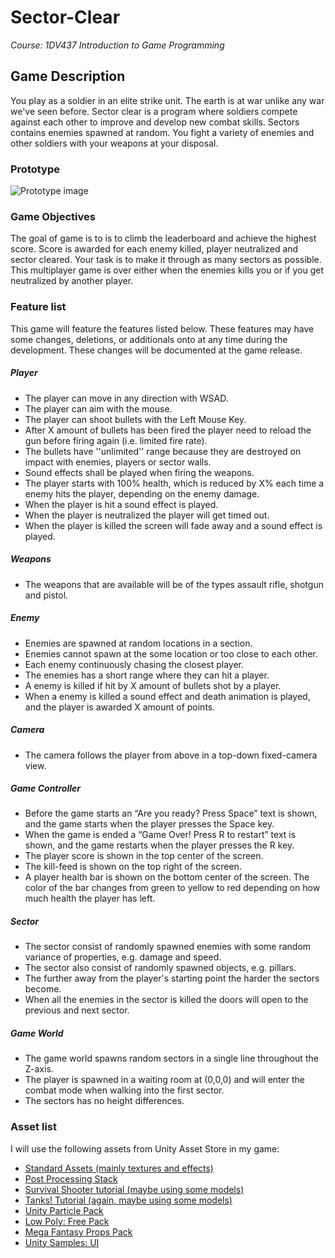 # Sector-Clear
*Course: 1DV437 Introduction to Game Programming*
## Game Description
You play as a soldier in an elite strike unit. The earth is at war unlike any war we've seen before. Sector clear is a program where soldiers compete against each other to improve and develop new combat skills. Sectors contains enemies spawned at random. You fight a variety of enemies and other soldiers with your weapons at your disposal.

### Prototype
![Prototype image](https://writelatex.s3.amazonaws.com/tcyfphxkhxwf/uploads/603/13737516/1.png "Prototype image")

### Game Objectives
The goal of game is to is to climb the leaderboard and achieve the highest score. Score is awarded for each enemy killed, player neutralized and sector cleared. Your task is to make it through as many sectors as possible. This multiplayer game is over either when the enemies kills you or if you get neutralized by another player.

### Feature list
This game will feature the features listed below. These features may have some changes, deletions, or additionals onto at any time during the development. These changes will be documented at the game release.

##### Player
* The player can move in any direction with WSAD.
* The player can aim with the mouse.
* The player can shoot bullets with the Left Mouse Key.
* After X amount of bullets has been fired the player need to reload the gun before firing again (i.e. limited fire rate).
* The bullets have ''unlimited'' range because they are destroyed on impact with enemies, players or sector walls.
* Sound effects shall be played when firing the weapons.
* The player starts with 100% health, which is reduced by X% each time a enemy hits the player, depending on the enemy damage.
* When the player is hit a sound effect is played.
* When the player is neutralized the player will get timed out.
* When the player is killed the screen will fade away and a sound effect is played.
 
##### Weapons
* The weapons that are available will be of the types assault rifle, shotgun and pistol.

##### Enemy
* Enemies are spawned at random locations in a section.
* Enemies cannot spawn at the some location or too close to each other.
* Each enemy continuously chasing the closest player.
* The enemies has a short range where they can hit a player.
* A enemy is killed if hit by X amount of bullets shot by a player.
* When a enemy is killed a sound effect and death animation is played, and the player is awarded X amount of points.

##### Camera
* The camera follows the player from above in a top-down fixed-camera view.

##### Game Controller
* Before the game starts an “Are you ready? Press Space” text is shown, and the game starts when the player presses the Space key.
* When the game is ended a “Game Over! Press R to restart” text is shown, and the game restarts when the player presses the R key.
* The player score is shown in the top center of the screen.
* The kill-feed is shown on the top right of the screen.
* A player health bar is shown on the bottom center of the screen. The color of the bar changes from green to yellow to red depending on how much health the player has left.

##### Sector
* The sector consist of randomly spawned enemies with some random variance of properties, e.g. damage and speed.
* The sector also consist of randomly spawned objects, e.g. pillars.
* The further away from the player's starting point the harder the sectors become.
* When all the enemies in the sector is killed the doors will open to the previous and next sector.

##### Game World
* The game world spawns random sectors in a single line throughout the Z-axis.
* The player is spawned in a waiting room at (0,0,0) and will enter the combat mode when walking into the first sector.
* The sectors has no height differences.

### Asset list
I will use the following assets from Unity Asset Store in my game:
* [Standard Assets (mainly textures and effects)](https://www.assetstore.unity3d.com/en/#!/content/32351)
* [Post Processing Stack](https://www.assetstore.unity3d.com/en/#!/content/83912)
* [Survival Shooter tutorial (maybe using some models)](https://www.assetstore.unity3d.com/en/#!/content/40756)
* [Tanks! Tutorial (again, maybe using some models)](https://www.assetstore.unity3d.com/en/#!/content/46209)
* [Unity Particle Pack](https://www.assetstore.unity3d.com/en/#!/content/73777)
* [Low Poly: Free Pack](https://www.assetstore.unity3d.com/en/#!/content/58821)
* [Mega Fantasy Props Pack](https://www.assetstore.unity3d.com/en/#!/content/87811)
* [Unity Samples: UI](https://www.assetstore.unity3d.com/en/#!/content/25468)
